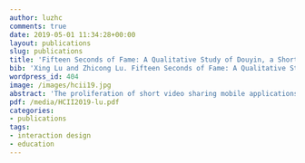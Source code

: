 ```yaml
---
author: luzhc
comments: true
date: 2019-05-01 11:34:28+00:00
layout: publications
slug: publications
title: 'Fifteen Seconds of Fame: A Qualitative Study of Douyin, a Short Video Sharing Mobile Application in China'
bib: 'Xing Lu and Zhicong Lu. Fifteen Seconds of Fame: A Qualitative Study of Douyin, A Short Video Sharing Mobile Application in China. International Conference on Human-Computer Interaction. Springer, Cham, 2019.'
wordpress_id: 404
image: /images/hcii19.jpg
abstract: 'The proliferation of short video sharing mobile applications like Douyin and Kuaishou in China has led to new forms of entertainment and information sharing practices. Even the huge live streaming industry in China has been influenced by these popular video sharing mobile applications, because some people are drawn away from watching live streams to watching short videos. However, little research has looked into why and how people use Douyin, what engages users, and what concerns and negative experiences users have with Douyin. Through interviews with 28 regular Douyin users, we identify several unique motivations of using Douyin compared to other social media, reveal several different categories of content that engaged them, and present several challenges and concerns they have when using Douyin. We show that people use Douyin not only for entertainment, but also for keeping up with “fashion” and for informational and practical needs. We situate our findings with prior research on social media use in China, and provide design implications for future video-based social media.'
pdf: /media/HCII2019-lu.pdf
categories:
- publications
tags:
- interaction design
- education
---
```

